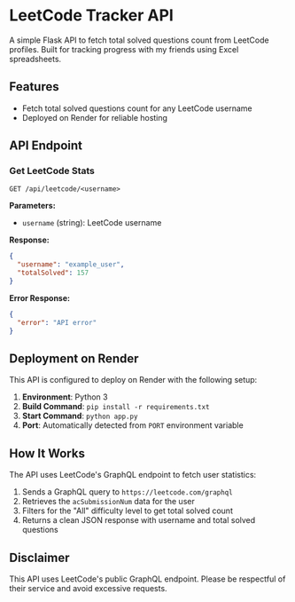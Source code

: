 # LeetCode Tracker API

A simple Flask API to fetch total solved questions count from LeetCode profiles. Built for tracking progress with my friends using Excel spreadsheets.

## Features

- Fetch total solved questions count for any LeetCode username
- Deployed on Render for reliable hosting

## API Endpoint

### Get LeetCode Stats

```
GET /api/leetcode/<username>
```

**Parameters:**
- `username` (string): LeetCode username

**Response:**
```json
{
  "username": "example_user",
  "totalSolved": 157
}
```

**Error Response:**
```json
{
  "error": "API error"
}
```


## Deployment on Render

This API is configured to deploy on Render with the following setup:

1. **Environment**: Python 3
2. **Build Command**: `pip install -r requirements.txt`
3. **Start Command**: `python app.py`
4. **Port**: Automatically detected from `PORT` environment variable


## How It Works

The API uses LeetCode's GraphQL endpoint to fetch user statistics:

1. Sends a GraphQL query to `https://leetcode.com/graphql`
2. Retrieves the `acSubmissionNum` data for the user
3. Filters for the "All" difficulty level to get total solved count
4. Returns a clean JSON response with username and total solved questions


## Disclaimer

This API uses LeetCode's public GraphQL endpoint. Please be respectful of their service and avoid excessive requests.
